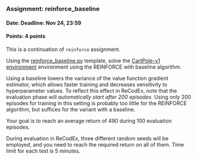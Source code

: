 ### Assignment: reinforce_baseline
#### Date: Deadline: Nov 24, 23:59
#### Points: 4 points

This is a continuation of `reinforce` assignment.

Using the [reinforce_baseline.py](https://github.com/ufal/npfl122/tree/master/labs/06/reinforce_baseline.py)
template, solve the [CartPole-v1 environment](https://gym.openai.com/envs/CartPole-v1)
environment using the REINFORCE with baseline algorithm.

Using a baseline lowers the variance of the value function gradient estimator,
which allows faster training and decreases sensitivity to hyperparameter values.
To reflect this effect in ReCodEx, note that the evaluation phase will
_automatically start after 200 episodes_. Using only 200 episodes for training
in this setting is probably too little for the REINFORCE algorithm, but
suffices for the variant with a baseline.

Your goal is to reach an average return of 490 during 100 evaluation episodes.

During evaluation in ReCodEx, three different random seeds will be employed, and
you need to reach the required return on all of them. Time limit for each test
is 5 minutes.
